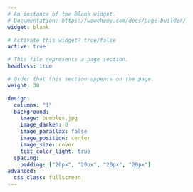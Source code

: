 ```yaml
---
# An instance of the Blank widget.
# Documentation: https://wowchemy.com/docs/page-builder/
widget: blank

# Activate this widget? true/false
active: true

# This file represents a page section.
headless: true

# Order that this section appears on the page.
weight: 30

design:
  columns: "1"
  background:
    image: bumbles.jpg
    image_darken: 0
    image_parallax: false
    image_position: center 
    image_size: cover
    text_color_light: true
  spacing:
    padding: ["20px", "20px", "20px", "20px"]
advanced:
  css_class: fullscreen
---
```

